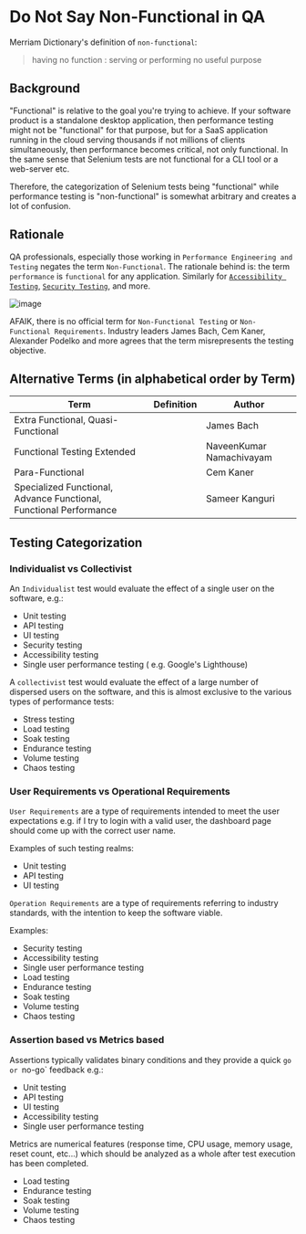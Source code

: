 # Do Not Say Non-Functional in QA

Merriam Dictionary's definition of `non-functional`: 
> having no function : serving or performing no useful purpose

## Background
"Functional" is relative to the goal you're trying to achieve. If your software product is a standalone desktop application, then performance testing might not be "functional" for that purpose, but for a SaaS application running in the cloud serving thousands if not millions of clients simultaneously, then performance becomes critical, not only functional. In the same sense that Selenium tests are not functional for a CLI tool or a web-server etc.

Therefore, the categorization of Selenium tests being "functional" while performance testing is "non-functional" is somewhat arbitrary and creates a lot of confusion.

## Rationale

QA professionals, especially those working in `Performance Engineering and Testing` negates the term `Non-Functional`. The rationale behind is: the term `performance` is `functional` for any application. Similarly for [`Accessibility Testing`](https://web.dev/accessible/), [`Security Testing`](https://owasp.org/www-project-top-ten/), and more.

![image](https://user-images.githubusercontent.com/2826376/193952008-7fd668db-fc00-4d68-92ef-76d1b6848306.png)

AFAIK, there is no official term for `Non-Functional Testing` or `Non-Functional Requirements`. Industry leaders James Bach, Cem Kaner, Alexander Podelko and more agrees that the term misrepresents the testing objective.

## Alternative Terms (in alphabetical order by Term)


| Term          | Definition    | Author        |
| ------------- | ------------- | ------------- | 
| Extra Functional, Quasi-Functional |            | James Bach    |
| Functional Testing Extended |               | NaveenKumar Namachivayam |
| Para-Functional | | Cem Kaner |
| Specialized Functional, Advance Functional, Functional Performance |  | Sameer Kanguri |


## Testing Categorization

### Individualist vs Collectivist

An `Individualist` test would evaluate the effect of a single user on the software, e.g.:

- Unit testing
- API testing
- UI testing
- Security testing
- Accessibility testing
- Single user performance testing ( e.g. Google's Lighthouse)

A `collectivist` test would evaluate the effect of a large number of dispersed users on the software, and this is almost exclusive to the various types of performance tests:

- Stress testing
- Load testing
- Soak testing
- Endurance testing
- Volume testing
- Chaos testing

### User Requirements vs Operational Requirements

`User Requirements` are a type of requirements intended to meet the user expectations e.g. if I try to login with a valid user, the dashboard page should come up with the correct user name.

Examples of such testing realms:

- Unit testing
- API testing
- UI testing

`Operation Requirements` are a type of requirements referring to industry standards, with the intention to keep the software viable.

Examples:

- Security testing
- Accessibility testing
- Single user performance testing
- Load testing
- Endurance testing
- Soak testing
- Volume testing
- Chaos testing

### Assertion based vs Metrics based

Assertions typically validates binary conditions and they provide a quick `go or `no-go` feedback e.g.:

- Unit testing
- API testing
- UI testing
- Accessibility testing
- Single user performance testing

Metrics are numerical features (response time, CPU usage, memory usage, reset count, etc...) which should be analyzed as a whole after test execution has been completed.

- Load testing
- Endurance testing
- Soak testing
- Volume testing
- Chaos testing
